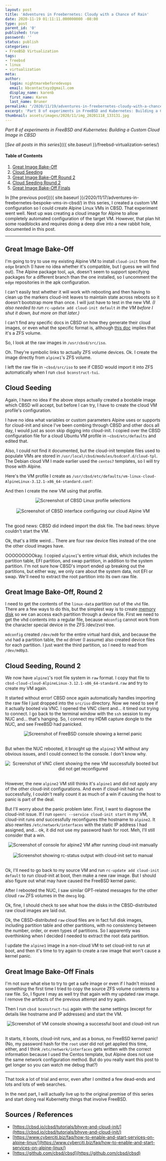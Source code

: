 ```yaml
---
layout: post
title: 'Adventures in Freebernetes: Cloudy with a Chance of Rain'
date: 2020-11-19 01:11:11.000000000 -08:00
type: post
parent_id: '0'
published: true
password: ''
status: publish
categories:
- FreeBSD Virtualization
tags:
- freebsd
- linux
- virtualization
meta:
author:
  login: nightmarebeforedevops
  email: kbcontactxyz@gmail.com
  display_name: karenb
  first_name: Karen
  last_name: Bruner
permalink: "/2020/11/19/adventures-in-freebernetes-cloudy-with-a-chance-of-rain/"
excerpt: 'Part 8 of experiments in FreeBSD and Kubernetes: Building a Custom Cloud Image in CBSD'
thumbnail: assets/images/2020/11/img_20201118_133131.jpg
---
```


_Part 8 of experiments in FreeBSD and Kubernetes: Building a Custom Cloud Image in CBSD_

[_See all posts in this series_]({{ site.baseurl }}/freebsd-virtualization-series/)

#### Table of Contents

1. [Great Image Bake-Off](#great-image-bake-off)
2. [Cloud Seeding](#cloud-seeding)
3. [Great Image Bake-Off Round 2](#great-image-bake-off-round-2)
4. [Cloud Seeding Round 2](#cloud-seeding-round-2)
5. [Great Image Bake-Off Finals](#great-image-bake-off-finals)

In [the previous post]({{ site.baseurl }}/2020/11/17/adventures-in-freebernetes-bespoke-vms-in-cbsd/) in this series, I created a custom VM configuration so I could create Alpine Linux VMs in CBSD. That experiment went well. Next up was creating a cloud image for Alpine to allow completely automated configuration of the target VM. However, that plan hit some roadblocks and requires doing a deep dive into a new rabbit hole, documented in this post.

* * *

## Great Image Bake-Off

I'm going to try to use my existing Alpine VM to install `cloud-init` from the `edge` branch (I have no idea whether it's compatible, but I guess we will find out). The Alpine package tool, `apk`, doesn't seem to support specifying packages for a different branch than the one installed, so I uncomment the `edge` repositories in the apk configuration.

<script src="https://gist.github.com/kbruner/dc5876eb198af5024cc5f3675876b7e6.js"></script>

I can't easily test whether it will work with rebooting and then having to clean up the markers cloud-init leaves to maintain state across reboots so it doesn't bootstrap more than once. I will just have to test in the new VM. _(I also needed to run_ `rc-update add cloud-init default` _in the VM before I shut it down, but more on that later.)_

I can't find any specific docs in CBSD on how they generate their cloud images, or even what the specific format is, although [this doc](https://cbsd.io/cbsd/tutorials/bhyve-and-cloud-init/) implies that it's a ZFS volume.

So, I look at the raw images in `/usr/cbsd/src/iso`.

<script src="https://gist.github.com/kbruner/3f18ff679322fc0e3cccd99acab379b3.js"></script>

Oh. They're symbolic links to actually ZFS volume devices. Ok. I create the image directly from `alpine1`'s ZFS volume.

<script src="https://gist.github.com/kbruner/2d8942d93c34ec260e66348ae3e95629.js"></script>

I left the raw file in `~cbsd/src/iso` to see if CBSD would import it into ZFS automatically when I run `cbsd bconstruct-tui`.

## Cloud Seeding

Again, I have no idea if the above steps actually created a bootable image which CBSD will accept, but before I can try, I have to create the cloud VM profile's configuration.

I have no idea what variables or custom parameters Alpine uses or supports for cloud-init and since I've been combing through CBSD and other docs all day, I would just as soon skip digging into cloud-init. I copied over the CBSD configuration file for a cloud Ubuntu VM profile in `~cbsd/etc/defaults` and edited that.

Also, I could not find it documented, but the cloud-init template files used to populate VMs are stored in `/usr/local/cbsd/modules/bsdconf.d/cloud-tpl`. The Debian cloud VM I made earlier used the `centos7` templates, so I will try those with Alpine.

Here's the VM profile I create as `/usr/cbsd/etc/defaults/vm-linux-cloud-AlpineLinux-3.12.1-x86_64-standard.conf`:

<script src="https://gist.github.com/kbruner/3bff605091fff6a959fe12c04ac92124.js"></script>

And then I create the new VM using that profile.

<div align="center">
<img
src="{{ site.baseurl }}/assets/images/2020/11/screenshot-2020-11-17-at-18.57.11-01.jpeg"
alt="Screenshot of CBSD Linux profile selections">
</div>
<br>


<div align="center">
<img
src="{{ site.baseurl }}/assets/images/2020/11/screenshot-2020-11-17-at-19.07.12-01.jpeg"
alt="Screenshot of CBSD interface configuring our cloud Alpine VM">
</div>
<br>


<script src="https://gist.github.com/kbruner/4f46ca9b748f5ff4537cf3d33680d9c8.js"></script>

The good news: CBSD did indeed import the disk file. The bad news: bhyve couldn't start the VM.

<script src="https://gist.github.com/kbruner/d7f2c2e82f79f4088c8d54957048707f.js"></script>

Ok, that's a little weird... There are four raw device files instead of the one the other cloud images have.

<script src="https://gist.github.com/kbruner/ef9982566d81489531f85b450e9f361f.js"></script>

OOOOOOOOOkay. I copied `alpine1`'s entire virtual disk, which includes the partition table, EFI partition, and swap partition, in addition to the system partition. I'm not sure how CBSD's import ended up breaking out the partitions, but either way, we only care about the system data, not EFI or swap. We'll need to extract the root partition into its own raw file.

## Great Image Bake-Off, Round 2

I need to get the contents of the `linux-data` partition out of the `vhd` file. There are a few ways to do this, but the simplest way is to create [memory disk](https://www.freebsd.org/cgi/man.cgi?query=md&sektion=4) so we can access each partition through a device file. First we need to get the vhd contents into a regular file, because `mdconfig` cannot work from the character special device in the ZFS /dev/zvol tree.

<script src="https://gist.github.com/kbruner/06c130d58c044e9b482defff35b76040.js"></script>

`mdconfig` created `/dev/md0` for the entire virtual hard disk, and because the `vhd` had a partition table, the `md` driver (I assume) also created device files for each partition. I just want the third partition, so I need to read from `/dev/md0p3`.

<script src="https://gist.github.com/kbruner/6e50aa648e9bb925c7153fe8a8784d25.js"></script>

## Cloud Seeding, Round 2

We now have `alpine1`'s root file system in `raw` format. I copy that file to `cbsd-cloud-cloud-AlpineLinux-3.12.1-x86_64-standard.raw` and try to create my VM again.

<script src="https://gist.github.com/kbruner/9c9539be853df0e7a0eeabc531bf4350.js"></script>

It started without error! CBSD once again automatically handles importing the raw file I just dropped into the `src/iso` directory. Now we need to see if it actually booted via VNC. I opened the VNC client and... it timed out trying to connect. I go back to the terminal window with the `ssh` session to my NUC and... that's hanging. So, I connect my HDMI capture dongle to the NUC, and see FreeBSD had panicked.

<div align="center">
<img
src="{{ site.baseurl }}/assets/images/2020/11/img_20201118_133131.jpg"
alt="Screenshot of FreeBSD console showing a kernel panic">
</div>
<br>


But when the NUC rebooted, it brought up the `alpine2` VM without any obvious issues, and I could connect to the console. I don't know why.

<script src="https://gist.github.com/kbruner/da35fd9111f666857622f3bc55626600.js"></script>

<div align="center">
<img
src="{{ site.baseurl }}/assets/images/2020/11/screenshot-2020-11-18-at-14.21.55.png"
alt="Screenshot of VNC client showing the new VM successfully booted but did not get reconfigured">
</div>
<br>


However, the new `alpine2` VM still thinks it's `alpine1` and did not apply any of the other cloud-init configurations. And even if cloud-init had run successfully, I couldn't really count it as much of a win if causing the host to panic is part of the deal.

But I'll worry about the panic problem later. First, I want to diagnose the cloud-init issue. If I run `openrc --service cloud-init start` in my VM, cloud-init runs _and_ successfully reconfigures tthe hostname to `alpine2`. It also rewrites `/etc/network/interfaces` with the static IP address I had assigned, and... ok, it did not use my password hash for root. Meh, I'll still consider that a win.

<div align="center">
<img
src="{{ site.baseurl }}/assets/images/2020/11/screenshot-2020-11-18-at-15.10.25.png"
alt="Screenshot of console for alpine2 VM after running cloud-init manually">
</div>
<br>


<div align="center">
<img
src="{{ site.baseurl }}/assets/images/2020/11/screenshot-2020-11-18-at-15.17.10.png"
alt="Screenshot showing rc-status output with cloud-init set to manual">
</div>
<br>


Ok, I'll need to go back to my source VM and run `rc-update add cloud-init default` to run cloud-init at boot, then make a new raw image. But I should also figure out what may have caused the FreeBSD kernel panic.

After I rebooted the NUC, I saw similar GPT-related messages for the other cloud `raw` ZFS volumes in the `dmesg` log.

<script src="https://gist.github.com/kbruner/dc39775895bb098be44adb1bf8664ce8.js"></script>

Ok, fine, I should check to see what how the disks in the CBSD-distributed raw cloud images are laid out.

<script src="https://gist.github.com/kbruner/64217ca01d1fd7b0ae5b1bfe396cba4d.js"></script>

Ok, the CBSD-distributed `raw` cloud files are in fact full disk images, including partition table and other partitions, with no consistency between the number, order, or even types of partitions. So I apparently was overthinking when I decided I needed to extract the root data partition.

I update the `alpine1` image in a non-cloud VM to set cloud-init to run at boot, and then it's time to try again to create a raw image that won't cause a kernel panic.

## Great Image Bake-Off Finals

I'm not sure what else to try to get a safe image or even if I hadn't missed something the first time I tried to copy the source ZFS volume contents to a raw file. So, I figure I may as well try that again with my updated raw image. I remove the artifacts of the previous attempt and try again.

<script src="https://gist.github.com/kbruner/235d067ea6241cb0d7d746210d18e439.js"></script>

Then I run `cbsd bconstruct-tui` again with the same settings (except for details like hostname and IP addresses) and start the VM.

<script src="https://gist.github.com/kbruner/297266d5ef7c639eae306f4429fa8ff1.js"></script>

<div align="center">
<img
src="{{ site.baseurl }}/assets/images/2020/11/screenshot-2020-11-18-at-16.35.42.png"
alt="Screenshot of VM console showing a successful boot and cloud-init run">
</div>
<br>


It starts, it boots, cloud-init runs, and as a bonus, no FreeBSD kernel panic! (No, my password hash for the `root` user did not get applied this time, either, and I think `/etc/network/interfaces` gets written with the correct information because I used the Centos template, but Alpine does not use the same network configuration method. But do you really want this post to get longer so you can watch me debug that?)

* * *

That took a lot of trial and error, even after I omitted a few dead-ends and lots and lots of web searches.

In the next part, I will actually live up to the original premise of this series and start doing real Kubernetty things that involve FreeBSD.

## Sources / References

* [https://cbsd.io/cbsd/tutorials/bhyve-and-cloud-init/](https://cbsd.io/cbsd/tutorials/bhyve-and-cloud-init/)
* [https://www.cyberciti.biz/faq/how-to-enable-and-start-services-on-alpine-linux/](https://www.cyberciti.biz/faq/how-to-enable-and-start-services-on-alpine-linux/)
* [https://github.com/cbsd/cbsd](https://github.com/cbsd/cbsd)


